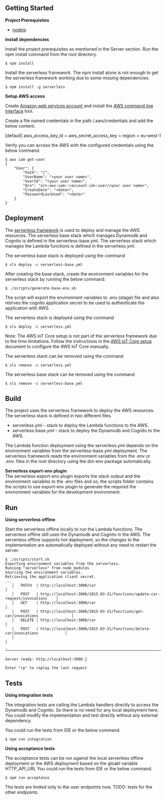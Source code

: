 ## Getting Started

**Project Prerequisites**

- [nodejs](https://nodejs.org/en/download/) 

**Install dependencies**

Install the project prerequisites as mentioned in the Server section. Run the npm install command from the root directory.

```
$ npm install
```
Install the serverless framework. The npm install alone is not enough to get the serverless framework working due to some missing dependencies.

```
$ npm install -g serverless
```

**Setup AWS access**

Create [Amazon web services account](https://aws.amazon.com/free) and install the [AWS command line interface](https://docs.aws.amazon.com/cli/latest/userguide/getting-started-quickstart.html) tool.

Create a file named credentials in the path  <your home folder>/.aws/credentials and add the below content.

[default]
aws_access_key_id = <your account id>
aws_secret_access_key = <your access key>
region = eu-west-1

Verify you can access the AWS with the configured credentials using the below command.
```
$ aws iam get-user
{
    "User": {
        "Path": "/",
        "UserName": "<your user name>",
        "UserId": "<your user name>",
        "Arn": "arn:aws:iam::<account-id>:user/<your user name>",
        "CreateDate": "<date>",
        "PasswordLastUsed": "<date>"
    }
}
```

## Deployment

The [serverless framework](https://www.serverless.com/) is used to deploy and manage the AWS resources. The serverless base stack which manages Dynamodb and Cognito is defined in the serverless-base.yml. The serverless stack which manages the Lambda functions is defined in the serverless.yml.

The serverless base stack is deployed using the command

```
$ sls deploy -c serverless-base.yml
```

After creating the base stack, create the environment variables for the serverless stack by running the below command.
```
$ ./scripts/generate-base-env.sh
``` 
The script will export the environment variables to .env.{stage} file and also retirves the cognito application secret to be used to authenticate the application with AWS.

The serverless stack is deployed using the command

```
$ sls deploy -c serverless.yml
```

Note: The AWS IoT Core setup is not part of the serverless framework due to the time limitations. Follow the instructions in the [AWS IoT Core setup](AWSIoTCore.md) document to configure the AWS IoT Core manually.  

The serverless stack can be removed using the command
```
$ sls remove -c serverless.yml
```

The serverless base stack can be removed using the command
```
$ sls remove -c serverless-base.yml
```

## Build
The project uses the serverless framework to deploy the AWS resources. The serverless stack is defined in two different files.

- serverless.yml - stack to deploy the Lambda functions to the AWS.
- serverless-base.yml - stack to deploy the Dynamodb and Cognito to the AWS.

The Lambda function deployment using the serverless.yml depends on the environment variables from the serverless-base.yml deployment. The serverless framework reads the environment variables from the .env or .env.<stage> files in the root directory using the dot-env package automatically. 

**Serverless export-env plugin**   
The serverless export-env plugin exports the stack output and the environment variables to the .env files and so, the scripts folder contains the scripts to use export-env plugin to generate the required the environment variables for the development environment.

## Run
**Using serverless offline**

Start the serverless offline locally to run the Lambda functions. The serverless offline still uses the Dynamodb and Cognito in the AWS. The serverless offline supports hot deployment, so the changes to the implementation are automatically deployed without any need to restart the server.

```
$ ./scripts/start.sh
Exporting environment variables from the serverless.
Running "serverless" from node_modules
Sourcing the environment variables.
Retrieving the application client secret.
...
   │   PATCH  | http://localhost:3000/car                                                    │
   │   POST   | http://localhost:3000/2015-03-31/functions/update-car-request/invocations    │
   │   GET    | http://localhost:3000/car                                                    │
   │   POST   | http://localhost:3000/2015-03-31/functions/get-car/invocations               │
   │   DELETE | http://localhost:3000/car                                                    │
   │   POST   | http://localhost:3000/2015-03-31/functions/delete-car/invocations            │
   │                                                                                         │
   └─────────────────────────────────────────────────────────────────────────────────────────┘

Server ready: http://localhost:3000 🚀

Enter "rp" to replay the last request
```

## Tests
**Using integration tests**

The integration tests are calling the Lambda handlers directly to access the Dynamodb and Cognito. So there is no need for any local deployment here. You could modify the implementation and test directly without any external dependency. 

You could run the tests from IDE or the below command.
```
$ npm run integration
```

**Using acceptance tests**

The acceptance tests can be run against the local serverless offline deployment or the AWS deployment based on the gloabl variable HTTP_API_URL
You could run the tests from IDE or the below command.
```
$ npm run acceptance
```
The tests are limited only to the user endpoints now. TODO: tests for the other endpoints.
